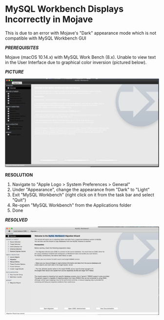 

# MySQL Workbench Displays Incorrectly in Mojave

This is due to an error with Mojave's "Dark" appearance mode which is not compatible with MySQL Workbench GUI


***PREREQUISITES***


Mojave (macOS 10.14.x) with MySQL Work Bench (8.x).
Unable to view text in the User Interface due to graphical color inversion (pictured below).

***PICTURE***

![alt text](images/text-picture.png)

**RESOLUTION**

1. Navigate to "Apple Logo > System Preferences > General"
2. Under "Appearance", change the appearance from "Dark" to "Light"
3. Exit "MySQL Workbench" (right click on it from the task bar and select "Quit")
4. Re-open "MySQL Workbench" from the Applications folder
5. Done


***RESOLVED***

![alt text](images/text-resolved.png)

